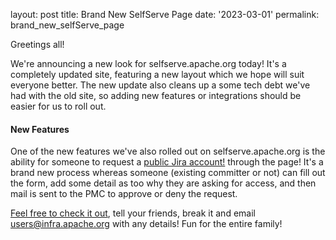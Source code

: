 
layout: post
title: Brand New SelfServe Page
date: '2023-03-01'
permalink: brand_new_selfServe_page

Greetings all! 

We're announcing a new look for selfserve.apache.org today! It's a completely updated site, featuring a new layout which we hope will suit everyone better. The new update also cleans up a some tech debt we've had with the old site, so adding new features or integrations should be easier for us to roll out.

#### New Features
One of the new features we've also rolled out on selfserve.apache.org is the ability for someone to request a [public Jira account!](https://selfserve.apache.org/jira-account.html) through the page! It's a brand new process whereas someone (existing committer or not) can fill out the form, add some detail as too why they are asking for access, and then mail is sent to the PMC to approve or deny the request.

[Feel free to check it out](https://selfserve.apache.org), tell your friends, break it and email users@infra.apache.org with any details! Fun for the entire family!
